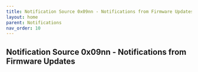 ```yaml
---
title: Notification Source 0x09nn - Notifications from Firmware Updates
layout: home
parent: Notifications
nav_order: 10
---
```


## Notification Source 0x09nn - Notifications from Firmware Updates

#
